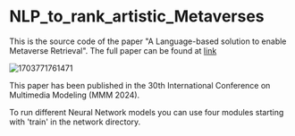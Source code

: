 # NLP_to_rank_artistic_Metaverses

This is the source code of the paper "A Language-based solution to enable Metaverse Retrieval". The full paper can be found at [link](https://arxiv.org/abs/2312.14630)


![1703771761471](https://github.com/aliabdari/NLP_to_rank_artistic_Metaverses/assets/24971267/e182a369-9d17-40c0-962b-15b4a95634b4)

This paper has been published in the 30th International Conference on Multimedia Modeling (MMM 2024).

To run different Neural Network models you can use four modules starting with 'train' in the network directory. 
